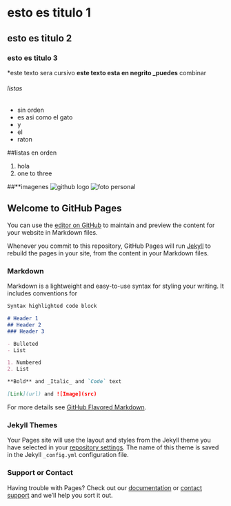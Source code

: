 # esto es titulo 1
## esto es titulo 2
### esto es titulo 3

*este texto sera cursivo
**este texto esta en negrito
_puedes** combinar

###### listas
* sin orden
* es asi como el gato
* y
* el
* raton

##listas en orden

1. hola
2. one to three

##**imagenes
![github logo](/images/logo.ping) 
![foto personal](c://documents..)

## Welcome to GitHub Pages


You can use the [editor on GitHub](https://github.com/wildzoned/ohwildme/edit/master/index.md) to maintain and preview the content for your website in Markdown files.

Whenever you commit to this repository, GitHub Pages will run [Jekyll](https://jekyllrb.com/) to rebuild the pages in your site, from the content in your Markdown files.

### Markdown

Markdown is a lightweight and easy-to-use syntax for styling your writing. It includes conventions for

```markdown
Syntax highlighted code block

# Header 1
## Header 2
### Header 3

- Bulleted
- List

1. Numbered
2. List

**Bold** and _Italic_ and `Code` text

[Link](url) and ![Image](src)
```

For more details see [GitHub Flavored Markdown](https://guides.github.com/features/mastering-markdown/).

### Jekyll Themes

Your Pages site will use the layout and styles from the Jekyll theme you have selected in your [repository settings](https://github.com/wildzoned/ohwildme/settings). The name of this theme is saved in the Jekyll `_config.yml` configuration file.

### Support or Contact

Having trouble with Pages? Check out our [documentation](https://help.github.com/categories/github-pages-basics/) or [contact support](https://github.com/contact) and we’ll help you sort it out.
